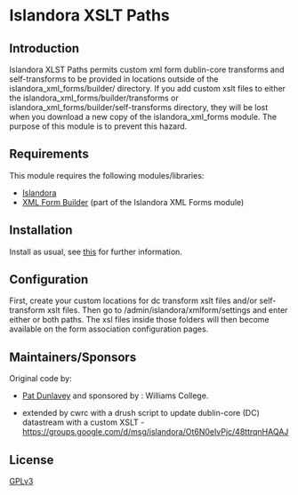 # Islandora XSLT Paths

## Introduction

Islandora XLST Paths permits custom xml form dublin-core transforms and self-transforms 
to be provided in locations outside of the islandora_xml_forms/builder/ directory. If you
add custom xslt files to either the islandora_xml_forms/builder/transforms or 
islandora_xml_forms/builder/self-transforms directory, they will be lost when you 
download a new copy of the islandora_xml_forms module. The purpose of this module is 
to prevent this hazard. 

## Requirements

This module requires the following modules/libraries:

* [Islandora](https://github.com/islandora/islandora)
* [XML Form Builder](https://github.com/Islandora/islandora_xml_forms) (part of the Islandora XML Forms module)

## Installation

Install as usual, see [this](https://drupal.org/documentation/install/modules-themes/modules-7) for further information.

## Configuration

First, create your custom locations for dc transform xslt files and/or self-transform xslt files.
Then go to /admin/islandora/xmlform/settings and enter either or both paths.
The xsl files inside those folders will then become available on the form association configuration pages.


## Maintainers/Sponsors

Original code by:

* [Pat Dunlavey](https://github.com/patdunlavey) and sponsored by : Williams College.

* extended by cwrc with a drush script to update dublin-core (DC) datastream with a custom XSLT - https://groups.google.com/d/msg/islandora/Ot6N0eIvPjc/48ttrqnHAQAJ

## License

[GPLv3](http://www.gnu.org/licenses/gpl-3.0.txt)

